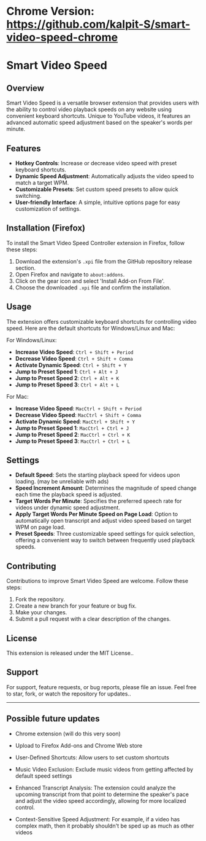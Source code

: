 # Chrome Version: https://github.com/kalpit-S/smart-video-speed-chrome

# Smart Video Speed

## Overview

Smart Video Speed is a versatile browser extension that provides users with the ability to control video playback speeds on any website using convenient keyboard shortcuts. Unique to YouTube videos, it features an advanced automatic speed adjustment based on the speaker's words per minute.

## Features

- **Hotkey Controls**: Increase or decrease video speed with preset keyboard shortcuts.
- **Dynamic Speed Adjustment**: Automatically adjusts the video speed to match a target WPM.
- **Customizable Presets**: Set custom speed presets to allow quick switching.
- **User-friendly Interface**: A simple, intuitive options page for easy customization of settings.

## Installation (Firefox)

To install the Smart Video Speed Controller extension in Firefox, follow these steps:

1. Download the extension's `.xpi` file from the GitHub repository release section.
2. Open Firefox and navigate to `about:addons`.
3. Click on the gear icon and select 'Install Add-on From File'.
4. Choose the downloaded `.xpi` file and confirm the installation.

## Usage

The extension offers customizable keyboard shortcuts for controlling video speed. Here are the default shortcuts for Windows/Linux and Mac:

For Windows/Linux:

- **Increase Video Speed**: `Ctrl + Shift + Period`
- **Decrease Video Speed**: `Ctrl + Shift + Comma`
- **Activate Dynamic Speed**: `Ctrl + Shift + Y`
- **Jump to Preset Speed 1**: `Ctrl + Alt + J`
- **Jump to Preset Speed 2**: `Ctrl + Alt + K`
- **Jump to Preset Speed 3**: `Ctrl + Alt + L`

For Mac:

- **Increase Video Speed**: `MacCtrl + Shift + Period`
- **Decrease Video Speed**: `MacCtrl + Shift + Comma`
- **Activate Dynamic Speed**: `MacCtrl + Shift + Y`
- **Jump to Preset Speed 1**: `MacCtrl + Ctrl + J`
- **Jump to Preset Speed 2**: `MacCtrl + Ctrl + K`
- **Jump to Preset Speed 3**: `MacCtrl + Ctrl + L`

## Settings

- **Default Speed**: Sets the starting playback speed for videos upon loading. (may be unreliable with ads)
- **Speed Increment Amount**: Determines the magnitude of speed change each time the playback speed is adjusted.
- **Target Words Per Minute**: Specifies the preferred speech rate for videos under dynamic speed adjustment.
- **Apply Target Words Per Minute Speed on Page Load**: Option to automatically open transcript and adjust video speed based on target WPM on page load.
- **Preset Speeds**: Three customizable speed settings for quick selection, offering a convenient way to switch between frequently used playback speeds.

## Contributing

Contributions to improve Smart Video Speed are welcome. Follow these steps:

1. Fork the repository.
2. Create a new branch for your feature or bug fix.
3. Make your changes.
4. Submit a pull request with a clear description of the changes.

## License

This extension is released under the MIT License..

## Support

For support, feature requests, or bug reports, please file an issue. Feel free to star, fork, or watch the repository for updates..

---

## Possible future updates

- Chrome extension (will do this very soon)

- Upload to Firefox Add-ons and Chrome Web store

- User-Defined Shortcuts: Allow users to set custom shortcuts

- Music Video Exclusion: Exclude music videos from getting affected by default speed settings

- Enhanced Transcript Analysis: The extension could analyze the upcoming transcript from that point to determine the speaker's pace and adjust the video speed accordingly, allowing for more localized control.

- Context-Sensitive Speed Adjustment: For example, if a video has complex math, then it probably shouldn't be sped up as much as other videos
